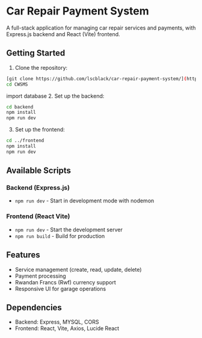 
# Car Repair Payment System

A full-stack application for managing car repair services and payments, with Express.js backend and React (Vite) frontend.

## Getting Started

1. Clone the repository:
```bash
[git clone https://github.com/lscblack/car-repair-payment-system/](https://github.com/lscblack/CWSMS)
cd CWSMS
```
import database
2. Set up the backend:
```bash
cd backend
npm install
npm run dev
```

3. Set up the frontend:
```bash
cd ../frontend
npm install
npm run dev
```

## Available Scripts

### Backend (Express.js)
- `npm run dev` - Start in development mode with nodemon

### Frontend (React Vite)
- `npm run dev` - Start the development server
- `npm run build` - Build for production

## Features

- Service management (create, read, update, delete)
- Payment processing
- Rwandan Francs (Rwf) currency support
- Responsive UI for garage operations

## Dependencies

- Backend: Express, MYSQL, CORS
- Frontend: React, Vite, Axios, Lucide React
```
